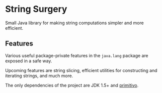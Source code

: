 # String Surgery

Small Java library for making string computations
simpler and more efficient.

## Features

Various useful package-private features in the
`java.lang` package are exposed in a safe way.

Upcoming features are string slicing,
efficient utilities for constructing and iterating strings,
and much more.

The only dependencies of the project are JDK 1.5+ and [primitivo](https://github.com/halleknast/primitivo).
